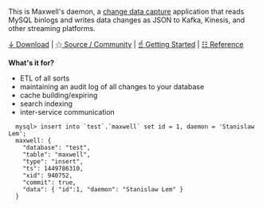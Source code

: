This is Maxwell's daemon, a [change data capture](https://www.confluent.io/blog/how-change-data-capture-works-patterns-solutions-implementation/) application 
that reads MySQL binlogs and writes data changes as JSON to Kafka, Kinesis, and other streaming platforms.



[↓ Download](https://github.com/zendesk/maxwell/releases/download/v1.39.6/maxwell-1.39.6.tar.gz) \|
[⚝ Source / Community](https://github.com/zendesk/maxwell) \|
[☝ Getting Started](/quickstart) \|
[☷ Reference](/config)

<b>What's it for?</b>

- ETL of all sorts
- maintaining an audit log of all changes to your database
- cache building/expiring
- search indexing 
- inter-service communication


<div>

```
  mysql> insert into `test`.`maxwell` set id = 1, daemon = 'Stanislaw Lem';
  maxwell: {
    "database": "test",
    "table": "maxwell",
    "type": "insert",
    "ts": 1449786310,
    "xid": 940752,
    "commit": true,
    "data": { "id":1, "daemon": "Stanislaw Lem" }
  }
```

</div>
